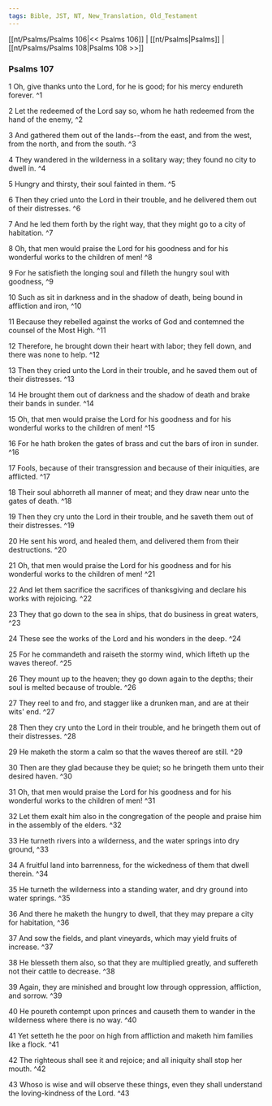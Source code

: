 ```yaml
---
tags: Bible, JST, NT, New_Translation, Old_Testament
---
```


[[nt/Psalms/Psalms 106|<< Psalms 106]] | [[nt/Psalms|Psalms]] | [[nt/Psalms/Psalms 108|Psalms 108 >>]]

### Psalms 107

1 Oh, give thanks unto the Lord, for he is good; for his mercy endureth forever.  ^1

2 Let the redeemed of the Lord say so, whom he hath redeemed from the hand of the enemy,  ^2

3 And gathered them out of the lands\--from the east, and from the west, from the north, and from the south.  ^3

4 They wandered in the wilderness in a solitary way; they found no city to dwell in.  ^4

5 Hungry and thirsty, their soul fainted in them.  ^5

6 Then they cried unto the Lord in their trouble, and he delivered them out of their distresses.  ^6

7 And he led them forth by the right way, that they might go to a city of habitation.  ^7

8 Oh, that men would praise the Lord for his goodness and for his wonderful works to the children of men!  ^8

9 For he satisfieth the longing soul and filleth the hungry soul with goodness,  ^9

10 Such as sit in darkness and in the shadow of death, being bound in affliction and iron,  ^10

11 Because they rebelled against the works of God and contemned the counsel of the Most High.  ^11

12 Therefore, he brought down their heart with labor; they fell down, and there was none to help.  ^12

13 Then they cried unto the Lord in their trouble, and he saved them out of their distresses.  ^13

14 He brought them out of darkness and the shadow of death and brake their bands in sunder.  ^14

15 Oh, that men would praise the Lord for his goodness and for his wonderful works to the children of men!  ^15

16 For he hath broken the gates of brass and cut the bars of iron in sunder.  ^16

17 Fools, because of their transgression and because of their iniquities, are afflicted.  ^17

18 Their soul abhorreth all manner of meat; and they draw near unto the gates of death.  ^18

19 Then they cry unto the Lord in their trouble, and he saveth them out of their distresses.  ^19

20 He sent his word, and healed them, and delivered them from their destructions.  ^20

21 Oh, that men would praise the Lord for his goodness and for his wonderful works to the children of men!  ^21

22 And let them sacrifice the sacrifices of thanksgiving and declare his works with rejoicing.  ^22

23 They that go down to the sea in ships, that do business in great waters,  ^23

24 These see the works of the Lord and his wonders in the deep.  ^24

25 For he commandeth and raiseth the stormy wind, which lifteth up the waves thereof.  ^25

26 They mount up to the heaven; they go down again to the depths; their soul is melted because of trouble.  ^26

27 They reel to and fro, and stagger like a drunken man, and are at their wits\' end.  ^27

28 Then they cry unto the Lord in their trouble, and he bringeth them out of their distresses.  ^28

29 He maketh the storm a calm so that the waves thereof are still.  ^29

30 Then are they glad because they be quiet; so he bringeth them unto their desired haven.  ^30

31 Oh, that men would praise the Lord for his goodness and for his wonderful works to the children of men!  ^31

32 Let them exalt him also in the congregation of the people and praise him in the assembly of the elders.  ^32

33 He turneth rivers into a wilderness, and the water springs into dry ground,  ^33

34 A fruitful land into barrenness, for the wickedness of them that dwell therein.  ^34

35 He turneth the wilderness into a standing water, and dry ground into water springs.  ^35

36 And there he maketh the hungry to dwell, that they may prepare a city for habitation,  ^36

37 And sow the fields, and plant vineyards, which may yield fruits of increase.  ^37

38 He blesseth them also, so that they are multiplied greatly, and suffereth not their cattle to decrease.  ^38

39 Again, they are minished and brought low through oppression, affliction, and sorrow.  ^39

40 He poureth contempt upon princes and causeth them to wander in the wilderness where there is no way.  ^40

41 Yet setteth he the poor on high from affliction and maketh him families like a flock.  ^41

42 The righteous shall see it and rejoice; and all iniquity shall stop her mouth.  ^42

43 Whoso is wise and will observe these things, even they shall understand the loving-kindness of the Lord.  ^43

 
